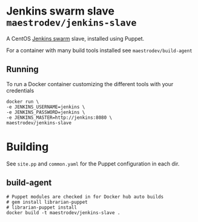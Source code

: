 # Jenkins swarm slave `maestrodev/jenkins-slave`

A CentOS [Jenkins swarm](https://wiki.jenkins-ci.org/display/JENKINS/Swarm+Plugin) slave, installed using Puppet.

For a container with many build tools installed see `maestrodev/build-agent`

## Running

To run a Docker container customizing the different tools with your credentials

    docker run \
    -e JENKINS_USERNAME=jenkins \
    -e JENKINS_PASSWORD=jenkins \
    -e JENKINS_MASTER=http://jenkins:8080 \
    maestrodev/jenkins-slave

# Building

See `site.pp` and `common.yaml` for the Puppet configuration in each dir.

## build-agent

    # Puppet modules are checked in for Docker hub auto builds
    # gem install librarian-puppet
    # librarian-puppet install
    docker build -t maestrodev/jenkins-slave .
